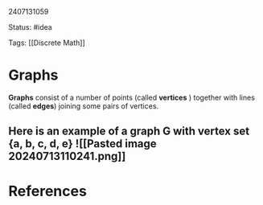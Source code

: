 2407131059

Status: #idea

Tags: [[Discrete Math]]

# Graphs

**Graphs** consist of a number of points (called **vertices** ) together with lines (called **edges**) joining some pairs of vertices. 

Here is an example of a graph G with vertex set {a, b, c, d, e}
![[Pasted image 20240713110241.png]]
---
# References
